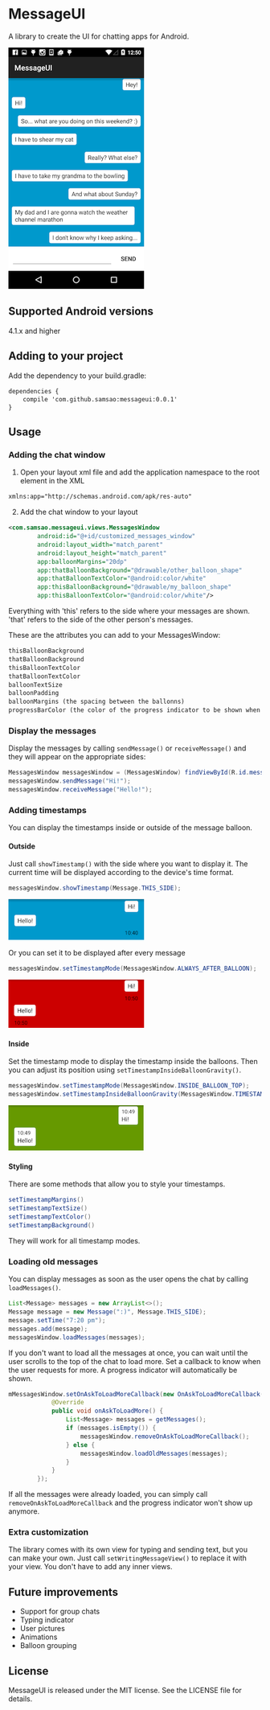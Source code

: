 # MessageUI
A library to create the UI for chatting apps for Android.

![Message](/assets/MessageSample.png)

## Supported Android versions
4.1.x and higher

## Adding to your project

Add the dependency to your build.gradle:

	dependencies {
		compile 'com.github.samsao:messageui:0.0.1'
	}

## Usage
### Adding the chat window
1) Open your layout xml file and add the application namespace to the root element in the XML

~~~xml
xmlns:app="http://schemas.android.com/apk/res-auto"
~~~

2) Add the chat window to your layout

~~~xml
<com.samsao.messageui.views.MessagesWindow
        android:id="@+id/customized_messages_window"
        android:layout_width="match_parent"
        android:layout_height="match_parent"
        app:balloonMargins="20dp"
        app:thatBalloonBackground="@drawable/other_balloon_shape"
        app:thatBalloonTextColor="@android:color/white"
        app:thisBalloonBackground="@drawable/my_balloon_shape"
        app:thisBalloonTextColor="@android:color/white"/>
~~~
Everything with 'this' refers to the side where your messages are shown. 'that' refers to the side of the other person's messages.

These are the attributes you can add to your MessagesWindow: 

~~~xml
thisBalloonBackground
thatBalloonBackground
thisBalloonTextColor
thatBalloonTextColor
balloonTextSize
balloonPadding
balloonMargins (the spacing between the ballonns)
progressBarColor (the color of the progress indicator to be shown when the user asks for more messages)
~~~

### Display the messages
Display the messages by calling `sendMessage()` or `receiveMessage()` and they will appear on the appropriate sides:

~~~java
MessagesWindow messagesWindow = (MessagesWindow) findViewById(R.id.messages_window);
messagesWindow.sendMessage("Hi!");
messagesWindow.receiveMessage("Hello!");
~~~

### Adding timestamps

You can display the timestamps inside or outside of the message balloon.

#### Outside

Just call `showTimestamp()` with the side where you want to display it. The current time will be displayed according to the device's time format.

~~~java
messagesWindow.showTimestamp(Message.THIS_SIDE);
~~~
![Timestamp outside](/assets/TSOut.png)

Or you can set it to be displayed after every message

~~~java
messagesWindow.setTimestampMode(MessagesWindow.ALWAYS_AFTER_BALLOON);
~~~
![Timestamp after](/assets/TSAfter.png)

#### Inside

Set the timestamp mode to display the timestamp inside the balloons. Then you can adjust its position using `setTimestampInsideBalloonGravity()`.

~~~java
messagesWindow.setTimestampMode(MessagesWindow.INSIDE_BALLOON_TOP);
messagesWindow.setTimestampInsideBalloonGravity(MessagesWindow.TIMESTAMP_INSIDE_BALLOON_GRAVITY_CORNER);
~~~
![Timestamp inside](/assets/TSInside.png)

#### Styling
There are some methods that allow you to style your timestamps.

~~~java
setTimestampMargins()
setTimestampTextSize()
setTimestampTextColor()
setTimestampBackground()
~~~
They will work for all timestamp modes.

### Loading old messages

You can display messages as soon as the user opens the chat by calling `loadMessages()`.

~~~java
List<Message> messages = new ArrayList<>();
Message message = new Message(":)", Message.THIS_SIDE);
message.setTime("7:20 pm");
messages.add(message);
messagesWindow.loadMessages(messages);
~~~

If you don't want to load all the messages at once, you can wait until the user scrolls to the top of the chat to load more. Set a callback to know when the user requests for more. A progress indicator will automatically be shown.

~~~java
mMessagesWindow.setOnAskToLoadMoreCallback(new OnAskToLoadMoreCallback() {
            @Override
            public void onAskToLoadMore() {
                List<Message> messages = getMessages();
                if (messages.isEmpty()) {
                    messagesWindow.removeOnAskToLoadMoreCallback();
                } else {
                    messagesWindow.loadOldMessages(messages);
                }
            }
        });
~~~

If all the messages were already loaded, you can simply call `removeOnAskToLoadMoreCallback` and the progress indicator won't show up anymore.


### Extra customization
The library comes with its own view for typing and sending text, but you can make your own. Just call `setWritingMessageView()` to replace it with your view. You don't have to add any inner views.

## Future improvements
* Support for group chats
* Typing indicator
* User pictures
* Animations
* Balloon grouping



## License
MessageUI is released under the MIT license. See the LICENSE file for details.
